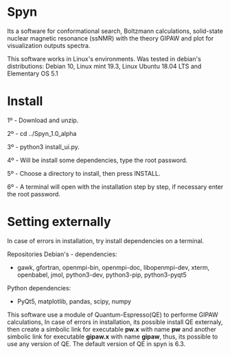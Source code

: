 # Spyn
Its a software for conformational search, Boltzmann calculations, solid-state nuclear magnetic resonance (ssNMR) with the theory GIPAW and plot for visualization outputs spectra.

This software works in Linux's environments. Was tested in debian's distributions: Debian 10, Linux mint 19.3, Linux Ubuntu 18.04 LTS and Elementary OS 5.1

# Install
1º - Download and unzip.

2º - cd ../Spyn_1.0_alpha 

3º - python3 install_ui.py.

4º - Will be install some dependencies, type the root password.

5º - Choose a directory to install, then press INSTALL.

6º - A terminal will open with the installation step by step, if necessary enter the root password.

# Setting externally 
In case of errors in installation, try install dependencies on a terminal.

Repositories Debian's - dependencies:

- gawk, gfortran, openmpi-bin, openmpi-doc, libopenmpi-dev, xterm, openbabel, jmol, python3-dev, python3-pip, python3-pyqt5

Python dependencies:

- PyQt5, matplotlib, pandas, scipy, numpy

This software use a module of Quantum-Espresso(QE) to performe GIPAW calculations, In case of errors in installation, its possible install QE externaly, then create a simbolic link for executable <b>pw.x</b> with name <b>pw</b> and another simbolic link for executable <b>gipaw.x</b> with name <b>gipaw</b>, thus, its possible to use any version of QE. The default version of QE in spyn is 6.3. 
